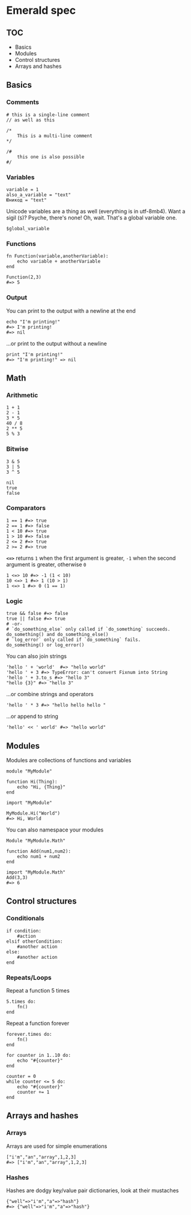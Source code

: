 # Emerald spec

## TOC
* Basics
* Modules
* Control structures
* Arrays and hashes


## Basics

### Comments
```
# this is a single-line comment
// as well as this
```

```
/*
	This is a multi-line comment
*/
```
```
/#
	this one is also possible
#/
```
### Variables

```
variable = 1
also_a_variable = "text"
Юникод = "text"
```
Unicode variables are a thing as well (everything is in utf-8mb4).
Want a sigil (`$`)? Psyche, there's none! Oh, wait. That's a global variable one.
```
$global_variable
```

### Functions
```
fn Function(variable,anotherVariable):
	echo variable + anotherVariable 
end
```
```
Function(2,3)
#=> 5
```
### Output
You can print to the output with a newline at the end
```
echo "I'm printing!"
#=> I'm printing!
#=> nil
```
...or print to the output without a newline
```
print "I'm printing!"
#=> "I'm printing!" => nil
```

## Math

### Arithmetic
```
1 + 1
2 - 1
3 * 5
40 / 8
2 ** 5
5 % 3
```

### Bitwise
```
3 & 5
3 | 5
3 ^ 5
```
```
nil
true
false
```
### Comparators
```
1 == 1 #=> true
2 == 1 #=> false
1 < 10 #=> true 
1 > 10 #=> false
2 <= 2 #=> true
2 >= 2 #=> true
```
**`<=>`** returns `1` when the first argument is greater, `-1` when the second argument is greater, otherwise `0`
```
1 <=> 10 #=> -1 (1 < 10)
10 <=> 1 #=> 1 (10 > 1)
1 <=> 1 #=> 0 (1 == 1)
```
### Logic
```
true && false #=> false
true || false #=> true
# -or-
# `do_something_else` only called if `do_something` succeeds.
do_something() and do_something_else()
# `log_error` only called if `do_something` fails.
do_something() or log_error()
```
You can also join strings
```
'hello ' + 'world'  #=> "hello world"
'hello ' + 3 #=> TypeError: can't convert Fixnum into String
'hello ' + 3.to_s #=> "hello 3"
"hello {3}" #=> "hello 3"
```
 ...or combine strings and operators
```
'hello ' * 3 #=> "hello hello hello "
```
 ...or append to string
```
'hello' << ' world' #=> "hello world"
```


## Modules

Modules are collections of functions and variables
```
module "MyModule"

function Hi(Thing):
	echo "Hi, {Thing}"
end
```
```
import "MyModule"

MyModule.Hi("World")
#=> Hi, World
```

You can also namespace your modules
```
Module "MyModule.Math"

function Add(num1,num2):
	echo num1 + num2
end
```
```
import "MyModule.Math"
Add(3,3)
#=> 6
```

## Control structures
### Conditionals

```
if condition:
	#action
elsif otherCondition:
	#another action
else:
	#another action
end
```
 ### Repeats/Loops
 Repeat a function 5 times
```
5.times do:
	fn() 
end
```

Repeat a function forever
```
forever.times do:
	fn()
end
```

```
for counter in 1..10 do:
	echo "#{counter}"
end
```

```
counter = 0
while counter <= 5 do:
	echo "#{counter}"
	counter += 1
end
```

## Arrays and hashes
### Arrays
Arrays are used for simple enumerations
```
["i'm","an","array",1,2,3]
#=> ["i'm","an","array",1,2,3]
```

### Hashes
Hashes are dodgy key/value pair dictionaries, look at their mustaches
```
{"well"=>"i'm","a"=>"hash"}
#=> {"well"=>"i'm","a"=>"hash"}
```
